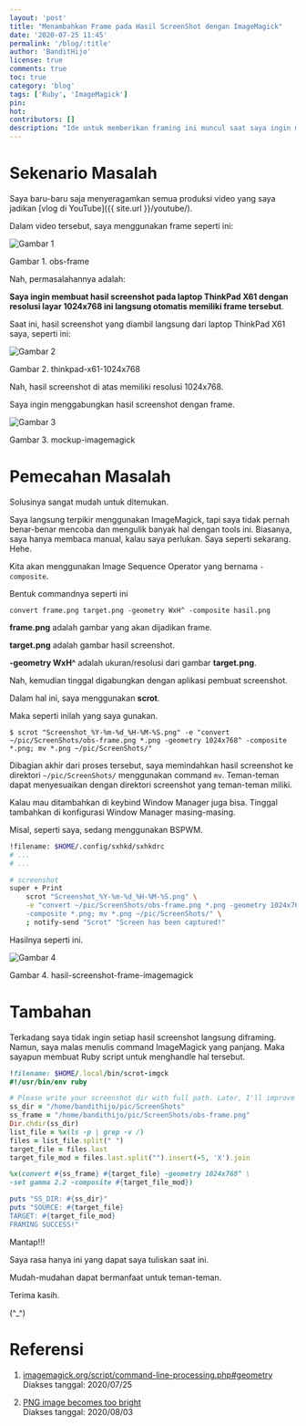 ```yaml
---
layout: 'post'
title: "Menambahkan Frame pada Hasil ScreenShot dengan ImageMagick"
date: '2020-07-25 11:45'
permalink: '/blog/:title'
author: 'BanditHijo'
license: true
comments: true
toc: true
category: 'blog'
tags: ['Ruby', 'ImageMagick']
pin:
hot:
contributors: []
description: "Ide untuk memberikan framing ini muncul saat saya ingin membuat thumbnails di YouTube untuk video dengan resolusi layar saya yang berukuran 4:3, sedangkan thumbnail setidaknya memiliki resolusi berukuran 16:9."
---
```


# Sekenario Masalah

Saya baru-baru saja menyeragamkan semua produksi video yang saya jadikan [vlog di YouTube]({{ site.url }}/youtube/).

Dalam video tersebut, saya menggunakan frame seperti ini:

![Gambar 1](https://i.postimg.cc/kg4MKtmK/obs-frame.png)

Gambar 1. obs-frame

Nah, permasalahannya adalah:

**Saya ingin membuat hasil screenshot pada laptop ThinkPad X61 dengan resolusi layar 1024x768 ini langsung otomatis memiliki frame tersebut**.

Saat ini, hasil screenshot yang diambil langsung dari laptop ThinkPad X61 saya, seperti ini:

![Gambar 2](https://i.postimg.cc/9FXcHqzK/thinkpad-x61-1024x768.png)

Gambar 2. thinkpad-x61-1024x768

Nah, hasil screenshot di atas memiliki resolusi 1024x768.

Saya ingin menggabungkan hasil screenshot dengan frame.

![Gambar 3](https://i.postimg.cc/rmLLnDvh/mockup-imagemagick.png)

Gambar 3. mockup-imagemagick


# Pemecahan Masalah

Solusinya sangat mudah untuk ditemukan.

Saya langsung terpikir menggunakan ImageMagick, tapi saya tidak pernah benar-benar mencoba dan mengulik banyak hal dengan tools ini. Biasanya, saya hanya membaca manual, kalau saya perlukan. Saya seperti sekarang. Hehe.

Kita akan menggunakan Image Sequence Operator yang bernama `-composite`.

Bentuk commandnya seperti ini

```
convert frame.png target.png -geometry WxH^ -composite hasil.png
```

**frame.png** adalah gambar yang akan dijadikan frame.

**target.png** adalah gambar hasil screenshot.

**-geometry WxH^** adalah ukuran/resolusi dari gambar **target.png**.

Nah, kemudian tinggal digabungkan dengan aplikasi pembuat screenshot.

Dalam hal ini, saya menggunakan **scrot**.

Maka seperti inilah yang saya gunakan.

```
$ scrot "Screenshot_%Y-%m-%d_%H-%M-%S.png" -e "convert ~/pic/ScreenShots/obs-frame.png *.png -geometry 1024x768^ -composite *.png; mv *.png ~/pic/ScreenShots/"
```

Dibagian akhir dari proses tersebut, saya memindahkan hasil screenshot ke direktori `~/pic/ScreenShots/` menggunakan command `mv`. Teman-teman dapat menyesuaikan dengan direktori screenshot yang teman-teman miliki.

Kalau mau ditambahkan di keybind Window Manager juga bisa. Tinggal tambahkan di konfigurasi Window Manager masing-masing.

Misal, seperti saya, sedang menggunakan BSPWM.

```bash
!filename: $HOME/.config/sxhkd/sxhkdrc
# ...
# ...

# screenshot
super + Print
    scrot "Screenshot_%Y-%m-%d_%H-%M-%S.png" \
    -e "convert ~/pic/ScreenShots/obs-frame.png *.png -geometry 1024x768^ \
    -composite *.png; mv *.png ~/pic/ScreenShots/" \
    ; notify-send "Scrot" "Screen has been captured!"
```

Hasilnya seperti ini.

![Gambar 4](https://i.postimg.cc/yNGTs9VP/hasil-screenshot-frame-imagemagick.png)

Gambar 4. hasil-screenshot-frame-imagemagick


# Tambahan

Terkadang saya tidak ingin setiap hasil screenshot langsung diframing. Namun, saya malas menulis command ImageMagick yang panjang. Maka sayapun membuat Ruby script untuk menghandle hal tersebut.

```ruby
!filename: $HOME/.local/bin/scrot-imgck
#!/usr/bin/env ruby

# Please write your screenshot dir with full path. Later, I'll improve this.
ss_dir = "/home/bandithijo/pic/ScreenShots"
ss_frame = "/home/bandithijo/pic/ScreenShots/obs-frame.png"
Dir.chdir(ss_dir)
list_file = %x(ls -p | grep -v /)
files = list_file.split(" ")
target_file = files.last
target_file_mod = files.last.split("").insert(-5, 'X').join

%x(convert #{ss_frame} #{target_file} -geometry 1024x768^ \
-set gamma 2.2 -composite #{target_file_mod})

puts "SS_DIR: #{ss_dir}"
puts "SOURCE: #{target_file}
TARGET: #{target_file_mod}
FRAMING SUCCESS!"
```

Mantap!!!

Saya rasa hanya ini yang dapat saya tuliskan saat ini.

Mudah-mudahan dapat bermanfaat untuk teman-teman.

Terima kasih.

(^_^)


# Referensi

1. [imagemagick.org/script/command-line-processing.php#geometry](https://imagemagick.org/script/command-line-processing.php#geometry)
<br>Diakses tanggal: 2020/07/25

2. [PNG image becomes too bright](https://www.imagemagick.org/discourse-server/viewtopic.php?t=27131)
<br>Diakses tanggal: 2020/08/03
